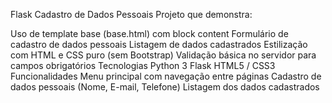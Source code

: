 Flask Cadastro de Dados Pessoais
Projeto que demonstra:

Uso de template base (base.html) com block content
Formulário de cadastro de dados pessoais
Listagem de dados cadastrados
Estilização com HTML e CSS puro (sem Bootstrap)
Validação básica no servidor para campos obrigatórios
Tecnologias
Python 3
Flask
HTML5 / CSS3
Funcionalidades
Menu principal com navegação entre páginas
Cadastro de dados pessoais (Nome, E-mail, Telefone)
Listagem dos dados cadastrados

